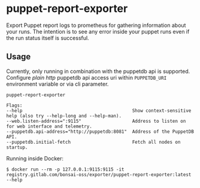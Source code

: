 # puppet-report-exporter
Export Puppet report logs to prometheus for gathering information about your runs.
The intention is to see any error inside your puppet runs even if the run status itself is successful.

## Usage
Currently, only running in combination with the puppetdb api is supported.
Configure *plain http* puppetdb api access uri within `PUPPETDB_URI` environment variable or via cli parameter.

```
puppet-report-exporter

Flags:
--help                                         Show context-sensitive help (also try --help-long and --help-man).
--web.listen-address=":9115"                   Address to listen on for web interface and telemetry.
--puppetdb.api-address="http://puppetdb:8081"  Address of the PuppetDB API.
--puppetdb.initial-fetch                       Fetch all nodes on startup.
```

Running inside Docker:
```shell
$ docker run --rm -p 127.0.0.1:9115:9115 -it registry.gitlab.com/bonsai-oss/exporter/puppet-report-exporter:latest --help
```
